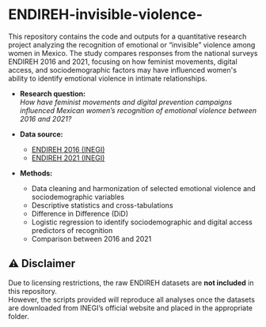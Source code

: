 # ENDIREH-invisible-violence-
This repository contains the code and outputs for a quantitative research project analyzing the recognition of emotional or “invisible” violence among women in Mexico. The study compares responses from the national surveys ENDIREH 2016 and 2021, focusing on how feminist movements, digital access, and sociodemographic factors may have influenced women's ability to identify emotional violence in intimate relationships.

- **Research question:**  
  *How have feminist movements and digital prevention campaigns influenced Mexican women’s recognition of emotional violence between 2016 and 2021?*

- **Data source:**  
  - [ENDIREH 2016 (INEGI)](https://www.inegi.org.mx/programas/endireh/2016/)  
  - [ENDIREH 2021 (INEGI)](https://www.inegi.org.mx/programas/endireh/2021/)

- **Methods:**  
  - Data cleaning and harmonization of selected emotional violence and sociodemographic variables  
  - Descriptive statistics and cross-tabulations
  - Difference in Difference (DiD)
  - Logistic regression to identify sociodemographic and digital access predictors of recognition  
  - Comparison between 2016 and 2021
 
## ⚠️ Disclaimer

Due to licensing restrictions, the raw ENDIREH datasets are **not included** in this repository.  
However, the scripts provided will reproduce all analyses once the datasets are downloaded from INEGI’s official website and placed in the appropriate folder.
